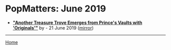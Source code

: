 # PopMatters: June 2019

 - [**"Another Treasure Trove Emerges from Prince's Vaults with 'Originals'"**](https://www.popmatters.com/prince-originals-review-2638918026.html) by  - 21 June 2019 ([mirror](https://web.archive.org/web/*/https://www.popmatters.com/prince-originals-review-2638918026.html))

----

[Home](./)
